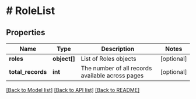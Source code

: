 # # RoleList

## Properties

Name | Type | Description | Notes
------------ | ------------- | ------------- | -------------
**roles** | **object[]** | List of Roles objects | [optional]
**total_records** | **int** | The number of all records available across pages | [optional]

[[Back to Model list]](../../README.md#models) [[Back to API list]](../../README.md#endpoints) [[Back to README]](../../README.md)
